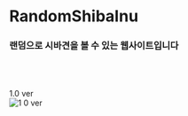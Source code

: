 # RandomShibaInu
### 랜덤으로 시바견을 볼 수 있는 웹사이트입니다
<br><br><br>
1.0 ver<br>
![1 0 ver](https://user-images.githubusercontent.com/49604943/115567306-18672700-a2f6-11eb-9a96-c1cccbbe72eb.gif)<br>

